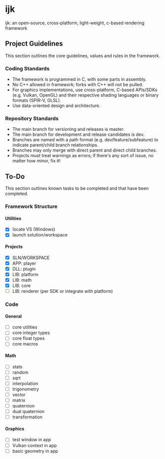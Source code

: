 # ijk
ijk: an open-source, cross-platform, light-weight, c-based rendering framework


## Project Guidelines
This section outlines the core guidelines, values and rules in the framework.

### Coding Standards
* The framework is programmed in C, with some parts in assembly.
* No C++ allowed in framework; forks with C++ will not be pulled.
* For graphics implementations, use cross-platform, C-based APIs/SDKs (e.g. Vulkan, OpenGL) and their respective shading languages or binary formats (SPIR-V, GLSL).
* Use data-oriented design and architecture.

### Repository Standards
* The main branch for versioning and releases is master.
* The main branch for development and release candidates is dev.
* Branches are named with a path format (e.g. dev/feature/subfeature) to indicate parent/child branch relationships.
* Branches may only merge with direct parent and direct child branches.
* Projects must treat warnings as errors; if there's any sort of issue, no matter how minor, fix it!


## To-Do
This section outlines known tasks to be completed and that have been completed.

### Framework Structure
#### Utilities
- [x] locate VS (Windows)
- [x] launch solution/workspace
#### Projects
- [x] SLN/WORKSPACE
- [x] APP: player
- [x] DLL: plugin
- [x] LIB: platform
- [x] LIB: math
- [x] LIB: core
- [ ] LIB: renderer (per SDK or integrate with platform)

### Code
#### General
- [ ] core utilities
- [ ] core integer types
- [ ] core float types
- [ ] core macros
#### Math
- [ ] stats
- [ ] random
- [ ] sqrt
- [ ] interpolation
- [ ] trigonometry
- [ ] vector
- [ ] matrix
- [ ] quaternion
- [ ] dual quaternion
- [ ] transformation
#### Graphics
- [ ] test window in app
- [ ] Vulkan context in app
- [ ] basic geometry in app
